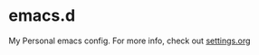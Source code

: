 # emacs.d
My Personal emacs config.
For more info, check out [settings.org](https://github.com/nlsnightmare/emacs.d/blob/master/settings.org)
